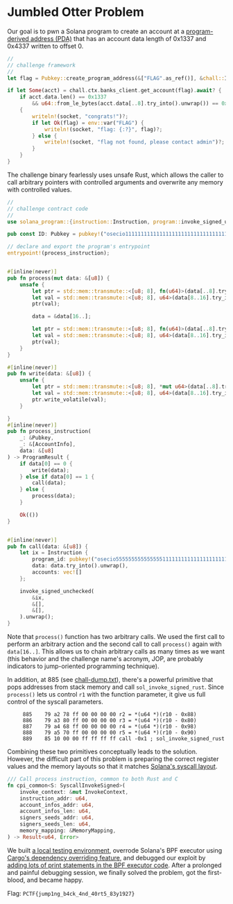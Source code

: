 # Jumbled Otter Problem

Our goal is to pwn a Solana program to create an account at a [program-derived address (PDA)](https://solanacookbook.com/core-concepts/pdas.html#facts) that has an account data length of 0x1337 and 0x4337 written to offset 0.

```rust
//
// challenge framework
//
let flag = Pubkey::create_program_address(&["FLAG".as_ref()], &chall::ID)?;

if let Some(acct) = chall.ctx.banks_client.get_account(flag).await? {
    if acct.data.len() == 0x1337
        && u64::from_le_bytes(acct.data[..8].try_into().unwrap()) == 0x4337
    {
        writeln!(socket, "congrats!")?;
        if let Ok(flag) = env::var("FLAG") {
            writeln!(socket, "flag: {:?}", flag)?;
        } else {
            writeln!(socket, "flag not found, please contact admin")?;
        }
    }
}
```

The challenge binary fearlessly uses unsafe Rust, which allows the caller to call arbitrary pointers with controlled arguments and overwrite any memory with controlled values.

```rust
//
// challenge contract code
//
use solana_program::{instruction::Instruction, program::invoke_signed_unchecked, pubkey, account_info::AccountInfo, entrypoint, entrypoint::ProgramResult, pubkey::Pubkey};

pub const ID: Pubkey = pubkey!("osecio1111111111111111111111111111111111111");

// declare and export the program's entrypoint
entrypoint!(process_instruction);


#[inline(never)]
pub fn process(mut data: &[u8]) {
    unsafe {
        let ptr = std::mem::transmute::<[u8; 8], fn(u64)>(data[..8].try_into().unwrap());
        let val = std::mem::transmute::<[u8; 8], u64>(data[8..16].try_into().unwrap());
        ptr(val);

        data = &data[16..];

        let ptr = std::mem::transmute::<[u8; 8], fn(u64)>(data[..8].try_into().unwrap());
        let val = std::mem::transmute::<[u8; 8], u64>(data[8..16].try_into().unwrap());
        ptr(val);
    }
}

#[inline(never)]
pub fn write(data: &[u8]) {
    unsafe {
        let ptr = std::mem::transmute::<[u8; 8], *mut u64>(data[..8].try_into().unwrap());
        let val = std::mem::transmute::<[u8; 8], u64>(data[8..16].try_into().unwrap());
        ptr.write_volatile(val);
    }

}
#[inline(never)]
pub fn process_instruction(
    _: &Pubkey,
    _: &[AccountInfo],
    data: &[u8]
) -> ProgramResult {
    if data[0] == 0 {
        write(data);
    } else if data[0] == 1 {
        call(data);
    } else {
        process(data);
    }

    Ok(())
}


#[inline(never)]
pub fn call(data: &[u8]) {
    let ix = Instruction {
        program_id: pubkey!("osecio5555555555555551111111111111111111111"),
        data: data.try_into().unwrap(),
        accounts: vec![]
    };

    invoke_signed_unchecked(
        &ix,
        &[],
        &[],
    ).unwrap();
}
```

Note that `process()` function has two arbitrary calls. We used the first call to perform an arbitrary action and the second call to call `process()` again with `data[16..]`. This allows us to chain arbitrary calls as many times as we want (this behavior and the challenge name's acronym, JOP, are probably indicators to jump-oriented programming technique).

In addition, at 885 (see [chall-dump.txt](./chall-dump.txt)), there's a powerful primitive that pops addresses from stack memory and call `sol_invoke_signed_rust`. Since `process()` lets us control `r1` with the function parameter, it give us full control of the syscall parameters.

```
     885	79 a2 78 ff 00 00 00 00	r2 = *(u64 *)(r10 - 0x88)
     886	79 a3 80 ff 00 00 00 00	r3 = *(u64 *)(r10 - 0x80)
     887	79 a4 68 ff 00 00 00 00	r4 = *(u64 *)(r10 - 0x98)
     888	79 a5 70 ff 00 00 00 00	r5 = *(u64 *)(r10 - 0x90)
     889	85 10 00 00 ff ff ff ff	call -0x1 ; sol_invoke_signed_rust
```

Combining these two primitives conceptually leads to the solution. However, the difficult part of this problem is preparing the correct register values and the memory layouts so that it matches [Solana's syscall layout](https://github.com/solana-labs/solana/blob/cdc284189a042b7a4e2c44b99c2bc36da7566524/programs/bpf_loader/src/syscalls/cpi.rs#L1188-L1197).

```rust
/// Call process instruction, common to both Rust and C
fn cpi_common<S: SyscallInvokeSigned>(
    invoke_context: &mut InvokeContext,
    instruction_addr: u64,
    account_infos_addr: u64,
    account_infos_len: u64,
    signers_seeds_addr: u64,
    signers_seeds_len: u64,
    memory_mapping: &MemoryMapping,
) -> Result<u64, Error>
```

We built [a local testing environment](./solver-local.rs), overrode Solana's BPF executor using [Cargo's dependency overriding feature](./Cargo.toml), and debugged our exploit by [adding lots of print statements in the BPF executor code](./rbpf.diff). After a prolonged and painful debugging session, we finally solved the problem, got the first-blood, and became happy.

Flag: `PCTF{jump1ng_b4ck_4nd_40rt5_83y1927}`
